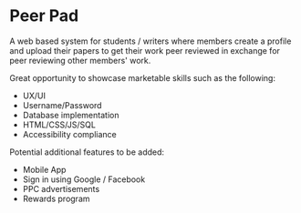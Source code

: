 # Peer Pad

A web based system for students / writers where members create a profile and upload their papers to get their work peer reviewed in exchange for peer reviewing other members' work. 

Great opportunity to showcase marketable skills such as the following:
- UX/UI
- Username/Password
- Database implementation
- HTML/CSS/JS/SQL 
- Accessibility compliance

Potential additional features to be added:
- Mobile App
- Sign in using Google / Facebook 
- PPC advertisements
- Rewards program
